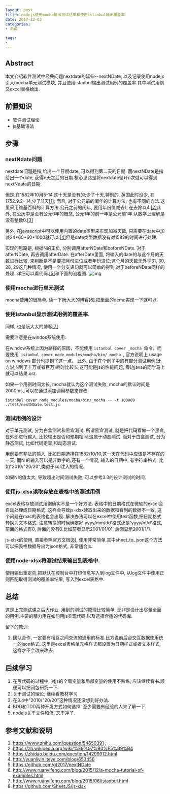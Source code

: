 ```yaml
---
layout: post
title: nodejs使用mocha输出测试结果和使用istanbul输出覆盖率
date: 2017-12-03 
categories: 
- 测试

tags:
- 
---
```



## Abstract
本文介绍软件测试中经典问题nextdate的延伸--nextNDate, 以及记录使用nodejs引入mocha单元测试模块, 并且使用istanbul输出测试用例的覆盖率.其中测试用例又excel表格给出.

<!-- more -->

## 前置知识
* 软件测试理论
* js基础语法

## 步骤
    
### nextNdate问题

nextdate问题是指,给出一个日期date, 可以得到第二天的日期. 而nextNDate是指给出一个date, 获得n天之后的日期.核心思路是将nextdate循环n次就可以得到nextNdate的日期.

但是,在1582年10月5-14,这十天是没有的;少了十天,特别的, 英国此时没少, 在1752.9.2- 14,少了11天[[1]](https://www.zhihu.com/question/54650391); 而且, 对于公元前的闰年的计算方法, 也有不同的方法.这里采用维基百科的计算方法.公元之前的闰年, 要用年份值减去1, 在去除以4.[[2]](https://zh.wikipedia.org/wiki/%E9%97%B0%E5%B9%B4)此外, 在公历中是没有公元0年的概念, 公元1年的前一年是公元前1年.从数学上理解是没有整数0.[[3]](https://zhidao.baidu.com/question/14299912.html)

另外, 在javascript中可以使用内置的date类型来实现加减天数, 只需要在date中加减24\*60\*60\*1000就可以.[[4]](http://yuanliyin.iteye.com/blog/653456)但是date类型数据没有对1582的时间进行处理.

实现的思路是, 根据N的正负, 分别调用afterNDate和beforeNDate. 对于afterNDate, 再去调用afterDate. 在afterDate里面, 将输入的date的与这个月的天数进行比较, 来判断是不是要把月份进位或者年份进位;这个月的天数无外乎31, 30, 28, 29这几种情况, 使用一个分支语句就可以简单的得到.对于beforeNDate同样的处理. 详细可以看代码.[[5]](https://github.com/gt2017/nextNDate)和下面的流程图.
![img](flow_chart.png)

### 使用mocha进行单元测试
mocha使用的很简单, 读一下阮大大的博客[[6]](http://www.ruanyifeng.com/blog/2015/12/a-mocha-tutorial-of-examples.html),把里面的demo实现一下就可以.

### 使用istanbul显示测试用例的覆盖率.
同样, 也是阮大大的博客[[7]](http://www.ruanyifeng.com/blog/2015/06/istanbul.html)

需要注意是在windos系统使用:

在window系统上因为路径的原因，不能使用 ``` istanbul cover _mocha  ```命令，而要使用```  istanbul cover node_modules/mocha/bin/_mocha  ```, 官方说明上 usage on windows 部分也提到了这一点。
此外, 由于在个例子中的有部分测试用例(比方说,N到了十万或者百万)耗时比较长,这可能是js的性能问题, 旁边java的同学马上就可以结果.orz. 

如果一个用例时间太长, mocha就认为这个测试失败, mocha的默认时间是2000ms, 可以在通过添加调用参数来修改: 

``` istanbul cover node_modules/mocha/bin/_mocha -- -t 100000 ./test/nextNDate.test.js ```

### 测试用例的设计
对于单元测试, 分为白盒测试和黑盒测试. 所谓黑盒测试, 就是把代码看做一个黑盒, 在外部进行输入, 比较输出是否和预期相同.这属于动态测试. 而对于白盒测试, 分为静态测试, 比如代码走查,和动态测试.

用例要有非法的输入, 比如日期选择在1582/10/10,这一天在代码中应该是不存在的一天; 而N 的输入可以是非数字的.还有一个情况, 输入的日期中, 有字符串格式, 比如"2010/"20/20",类似于sql注入的情况.

如果N的值太大, 导致超出时间测试失败, 可以参考3.3的设计测试的时间.

### 使用js-xlsx读取存放在表格中的测试用例
excel表格存放测试用例确实不是一个好方法. 表格中的日期格式在微软的excel会自动处理成日期格式. 这样会导致js-xlsx读取出来的数据和看到的数据不一致, 这个问题在mac的表格也会出现. 解决办法可以在excel中使用text函数,把日期格式转换为文本格式, 注意转换的时候确定好'yyyy/mm/dd'格式还是'yyyy/m/d'格式, 前面的格式有0, 后面的没有0.比如前者显示2001/01/01, 后面显示2001/1/1.

js-xlsx的使用, 直接参照官方文档[[8]](https://github.com/SheetJS/js-xlsx), 使用非常简单.其中sheet_to_json这个方法可以把表格数据导出为json格式, 非常适合js.

### 使用node-xlsx将测试结果输出到表格中.

使用输出重定向,把默认在控制台中打印信息写入到log文件中, 从log文件中使用正则匹配取得测试的覆盖率结果, 写入到excel表格中.

## 总结

这是上完测试课之后大作业. 用到的测试的原理比较简单, 无非是设计出尽量全面的用例.主要的精力用在如何用js实现代码.以及选择合适的代码库.

留下的教训:
1. 团队合作, 一定要有相互之间交流的通用的标准.比方说前后台交互数据使用统一的json格式. 这里是excel表格单元格样式都设置为日期样式或者文本样式, 这样才不会改来改去.

## 后续学习
1. 在写代码的过程中, 对js的全局变量和局部变量的使用不熟练, 应该继续看书.顺便可以把闭包研究一下.
2. 关于测试的理论, 继续看教材学习
3. 在3.4中"2010/"20/20"这种情况还没想到好办法.
4. BDD和TDD两种开发方式如何选择. 至少需要有经验的人来了解一下.
5. nodejs关于文件和流, 忘干净了.

## 参考文献和说明
1. https://www.zhihu.com/question/54650391 ;
2. https://zh.wikipedia.org/wiki/%E9%97%B0%E5%B9%B4
3. https://zhidao.baidu.com/question/14299912.html
4.  http://yuanliyin.iteye.com/blog/653456
5. https://github.com/gt2017/nextNDate
6. http://www.ruanyifeng.com/blog/2015/12/a-mocha-tutorial-of-examples.html
7. http://www.ruanyifeng.com/blog/2015/06/istanbul.html
8. https://github.com/SheetJS/js-xlsx